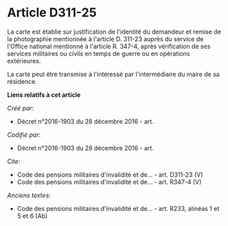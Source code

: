 # Article D311-25

La carte est établie sur justification de l'identité du demandeur et remise de la photographie mentionnée à l'article D.
311-23 auprès du service de l'Office national mentionné à l'article R. 347-4, après vérification de ses services militaires
ou civils en temps de guerre ou en opérations extérieures.

La carte peut être transmise à l'intéressé par l'intermédiaire du maire de sa résidence.

**Liens relatifs à cet article**

_Créé par_:

  - Décret n°2016-1903 du 28 décembre 2016 - art.

_Codifié par_:

  - Décret n°2016-1903 du 28 décembre 2016 - art.

_Cite_:

  - Code des pensions militaires d'invalidité et de... - art. D311-23 (V)
  - Code des pensions militaires d'invalidité et de... - art. R347-4 (V)

_Anciens textes_:

  - Code des pensions militaires d'invalidité et de... - art. R233, alinéas 1 et 5 et 6 (Ab)
